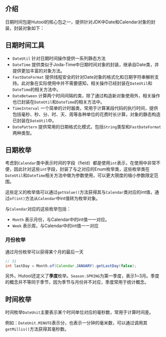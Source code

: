 ## 介绍

日期时间包是Hutool的核心包之一，提供针对JDK中Date和Calendar对象的封装，封装对象如下：

## 日期时间工具

- `DateUtil` 针对日期时间操作提供一系列静态方法
- `DateTime` 提供类似于Joda-Time中日期时间对象的封装，继承自Date类，并提供更加丰富的对象方法。
- `FastDateFormat` 提供线程安全的针对Date对象的格式化和日期字符串解析支持。此对象在实际使用中并不需要感知，相关操作已经封装在`DateUtil`和`DateTime`的相关方法中。
- `DateBetween` 计算两个时间间隔的类，除了通过构造新对象使用外，相关操作也已封装在`DateUtil`和`DateTime`的相关方法中。
- `TimeInterval` 一个简单的计时器类，常用于计算某段代码的执行时间，提供包括毫秒、秒、分、时、天、周等各种单位的花费时长计算，对象的静态构造已封装在`DateUtil`中。
- `DatePattern` 提供常用的日期格式化模式，包括`String`类型和`FastDateFormat`两种类型。

## 日期枚举

考虑到`Calendar`类中表示时间的字段（field）都是使用`int`表示，在使用中非常不便，因此针对这些`int`字段，封装了与之对应的Enum枚举类，这些枚举类在`DateUtil`和`DateTime`相关方法中做为参数使用，可以更大限度的缩小参数限定范围。

这些定义的枚举值可以通过`getValue()`方法获得其与`Calendar`类对应的int值，通过`of(int)`方法从`Calendar`中int值转为枚举对象。

与`Calendar`对应的这些枚举包括：

- `Month` 表示月份，与Calendar中的int值一一对应。
- `Week` 表示周，与Calendar中的int值一一对应

### 月份枚举

通过月份枚举可以获得某个月的最后一天

```java
// 31
int lastDay = Month.of(Calendar.JANUARY).getLastDay(false);
```

另外，Hutool还定义了**季度**枚举。`Season.SPRING`为第一季度，表示1~3月。季度的概念并不等同于季节，因为季节与月份并不对应，季度常用于统计概念。

## 时间枚举

时间枚举`DateUnit`主要表示某个时间单位对应的毫秒数，常用于计算时间差。

例如：`DateUnit.MINUTE`表示分，也表示一分钟的毫米数，可以通过调用其`getMillis()`方法获得其毫秒数。
